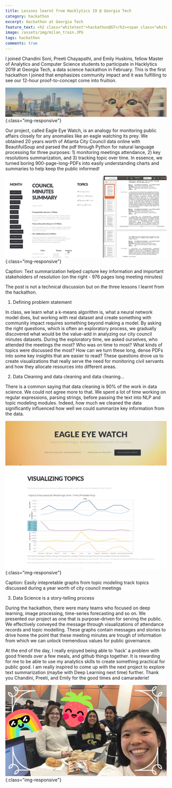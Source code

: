 ```yaml
---
title: Lessons learnt from Hacklytics 19 @ Georgia Tech
category: hackathon
excerpt: Hackathon at Georgia Tech
feature_text: <h2 class="whitetext">hackathon@GT</h2><span class="whitetext">
image: /assets/img/milan_train.JPG
tags: hackathon
comments: true
---
```


I joined Chandini Soni, Preeti Chayapathi, and Emily Huskins, fellow Master of Analytics and Computer Science students to participate in Hacklytics 2019  at Georgia Tech, a data science hackathon in February. This is the first hackathon I joined that emphasizes community impact and it was fulfilling to see our 12-hour proof-to-concept come into fruition. 

![Header](/assets/img/blog/DS_GT_0.jpeg){:class="img-responsive"}

Our project, called Eagle Eye Watch, is an analogy for monitoring public affairs closely for any anomalies like an eagle watching its prey. We obtained 20 years worth of Atlanta City Council data online with BeautifulSoup and parsed the pdf through Python for natural language processing for three purposes: 1) monitoring meetings attendance, 2) key resolutions summarization, and 3) tracking topic over time. In essence, we turned boring 900-page-long-PDFs into easily understanding charts and summaries to help keep the public informed!

![Turning meeting minutes into useful visualization](/assets/img/blog/DS_GT_1.png){:class="img-responsive"}

Caption: Text summarization helped capture key information and important stakeholders of resolution (on the right - 976 pages long meeting minutes)

The post is not a technical discussion but on the three lessons I learnt from the hackathon.


1. Defining problem statement

In class, we learn what a k-means algorithm is, what a neural network model does, but working with real dataset and create something with community impact requires something beyond making a model. By asking the right questions, which is often an exploratory process, we gradually discovered what would be the value-add in analyzing our city council minutes datasets. During the exploratory time, we asked ourselves, who attended the meetings the most? Who was on time to most? What kinds of topics were discussed the most? How can we turn these long, dense PDFs into some key insights that are easier to read? These questions drove us to create visualizations that really serve the need for monitoring civil servants and how they allocate resources into different areas.

2. Data Cleaning and data cleaning and data cleaning...

There is a common saying that data cleaning is 90% of the work in data science. We could not agree more to that. We spent a lot of time working on regular expressions, parsing strings, before passing the text into NLP and topic modeling modules. Indeed, how much we cleaned the data significantly influenced how well we could summarize key information from the data.

![Tableau Chart](/assets/img/blog/DS_GT_2.png){:class="img-responsive"}

Caption: Easily intepretable graphs from topic modeling track topics discussed during a year worth of city council meetings

3. Data Science is a story-telling process

During the hackathon, there were many teams who focused on deep learning, image processing, time-series forecasting and so on. We presented our project as one that is purpose-driven for serving the public. We effectively conveyed the message through visualizations of attendance records and topic modelling. These graphs contain messages and stories to drive home the point that these meeting minutes are trough of information from which we can unlock tremendous values for public governance.

At the end of the day, I really enjoyed being able to 'hack' a problem with good friends over a few meals, and github things together. It is rewarding for me to be able to use my analytics skills to create something practical for public good. I am really inspired to come up with the next project to explore text summarization (maybe with Deep Learning next time) further. Thank you Chandini, Preeti, and Emily for the good times and camaraderie!

![Team pic](/assets/img/blog/DS_GT_3.jpeg){:class="img-responsive"}

